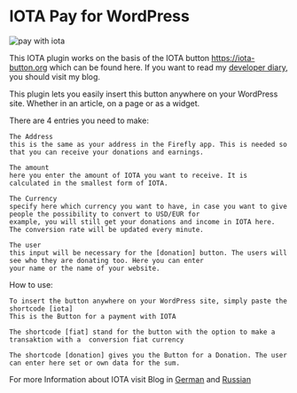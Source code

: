 # IOTA Pay for WordPress

![pay with iota](https://cdn.shortpixel.ai/client/q_glossy,ret_img,w_1536/https://short-aktien.de/wp-content/uploads/2021/06/IOTA-Pay-WordPress-PlugIn-1536x865.png)

This IOTA plugin works on the basis of the IOTA button https://iota-button.org which can be found here. If you want to read my [developer diary](https://short-aktien.de/iota-pay-wordpress-plugin-spenden-woocommerce/), you should visit my blog.

This plugin lets you easily insert this button anywhere on your WordPress site. Whether in an article, on a page or as a widget.
		
There are 4 entries you need to make: 

		
	The Address
	this is the same as your address in the Firefly app. This is needed so that you can receive your donations and earnings.
		 
	The amount
	here you enter the amount of IOTA you want to receive. It is calculated in the smallest form of IOTA.
		 
	The Currency
	specify here which currency you want to have, in case you want to give people the possibility to convert to USD/EUR for 		 
	example, you will still get your donations and income in IOTA here. The conversion rate will be updated every minute.
		 
	The user
	this input will be necessary for the [donation] button. The users will see who they are donating too. Here you can enter
	your name or the name of your website.

How to use:
	 
	To insert the button anywhere on your WordPress site, simply paste the shortcode [iota]
	This is the Button for a payment with IOTA
		 
	The shortcode [fiat] stand for the button with the option to make a transaktion with a  conversion fiat currency 
		
	The shortcode [donation] gives you the Button for a Donation. The user can enter here set or own data for the sum.
	
For more Information about IOTA visit Blog in [German](https://iota-kurs.de) and [Russian](https://russia.iota-kurs.de)
